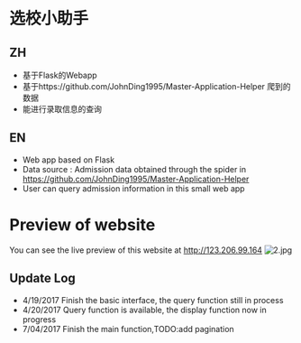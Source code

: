 # 选校小助手

## ZH

- 基于Flask的Webapp
- 基于https://github.com/JohnDing1995/Master-Application-Helper 爬到的数据
- 能进行录取信息的查询



## EN

- Web app based on Flask
- Data source : Admission data obtained through the spider in https://github.com/JohnDing1995/Master-Application-Helper
- User can query admission information in this small web app

# Preview of website
You can see the live preview of this website at
http://123.206.99.164
![2.jpg](https://ooo.0o0.ooo/2017/07/05/595c6707533ff.jpg)


## Update Log

- 4/19/2017 Finish the basic interface, the query function still in process
- 4/20/2017 Query function is available, the display function now in progress
- 7/04/2017 Finish the main function,TODO:add pagination